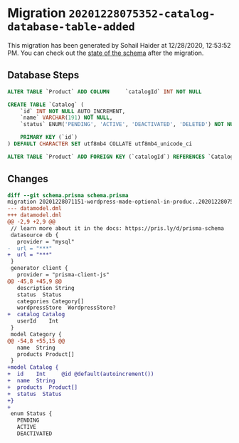 # Migration `20201228075352-catalog-database-table-added`

This migration has been generated by Sohail Haider at 12/28/2020, 12:53:52 PM.
You can check out the [state of the schema](./schema.prisma) after the migration.

## Database Steps

```sql
ALTER TABLE `Product` ADD COLUMN     `catalogId` INT NOT NULL

CREATE TABLE `Catalog` (
    `id` INT NOT NULL AUTO_INCREMENT,
    `name` VARCHAR(191) NOT NULL,
    `status` ENUM('PENDING', 'ACTIVE', 'DEACTIVATED', 'DELETED') NOT NULL,

    PRIMARY KEY (`id`)
) DEFAULT CHARACTER SET utf8mb4 COLLATE utf8mb4_unicode_ci

ALTER TABLE `Product` ADD FOREIGN KEY (`catalogId`) REFERENCES `Catalog`(`id`) ON DELETE CASCADE ON UPDATE CASCADE
```

## Changes

```diff
diff --git schema.prisma schema.prisma
migration 20201228071151-wordpress-made-optional-in-produc..20201228075352-catalog-database-table-added
--- datamodel.dml
+++ datamodel.dml
@@ -2,9 +2,9 @@
 // learn more about it in the docs: https://pris.ly/d/prisma-schema
 datasource db {
   provider = "mysql"
-  url = "***"
+  url = "***"
 }
 generator client {
   provider = "prisma-client-js"
@@ -45,8 +45,9 @@
   description String
   status  Status
   categories Category[]
   wordpressStore  WordpressStore?
+  catalog Catalog
   userId    Int
 }
 model Category {
@@ -54,8 +55,15 @@
   name  String
   products Product[]
 }
+model Catalog {
+  id    Int     @id @default(autoincrement())
+  name  String
+  products  Product[]
+  status  Status
+}
+
 enum Status {
   PENDING
   ACTIVE
   DEACTIVATED
```



